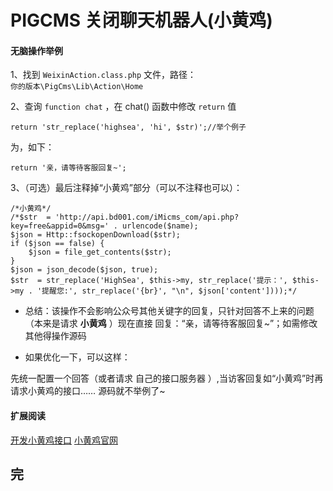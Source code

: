 PIGCMS 关闭聊天机器人(小黄鸡)
====

#### 无脑操作举例

1、找到 <code>WeixinAction.class.php</code> 文件，路径： <code> 你的版本\PigCms\Lib\Action\Home </code>

2、查询 <code>function chat</code> ，在 chat() 函数中修改 <code>return</code> 值

    return 'str_replace('highsea', 'hi', $str)';//举个例子

为，如下：

    return '亲，请等待客服回复~';


3、（可选）最后注释掉“小黄鸡”部分（可以不注释也可以）：

    /*小黄鸡*/
    /*$str  = 'http://api.bd001.com/iMicms_com/api.php?key=free&appid=0&msg=' . urlencode($name);
    $json = Http::fsockopenDownload($str);
    if ($json == false) {
        $json = file_get_contents($str);
    }
    $json = json_decode($json, true);
    $str  = str_replace('HighSea', $this->my, str_replace('提示：', $this->my . '提醒您:', str_replace('{br}', "\n", $json['content'])));*/

* 总结：该操作不会影响公众号其他关键字的回复，只针对回答不上来的问题（本来是请求 **小黄鸡** ）现在直接 回复：“亲，请等待客服回复~”；如需修改其他得操作源码

* 如果优化一下，可以这样：

先统一配置一个回答（或者请求 自己的接口服务器 ）,当访客回复如“小黄鸡”时再请求小黄鸡的接口…… 源码就不举例了~

#### 扩展阅读

[开发小黄鸡接口][1]
[小黄鸡官网][2]

完
----

[1]: http://www.cnblogs.com/txw1958/archive/2013/02/07/weixin-if8-simsimi.html "微信公众平台消息接口开发（8）小黄鸡(小贱鸡)机器人"
[2]: http://www.simsimi.com/language.htm '小黄鸡官网'
